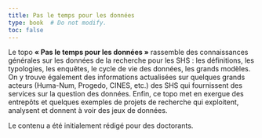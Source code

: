 ```yaml
---
title: Pas le temps pour les données
type: book  # Do not modify.
toc: false
---
```


Le topo **« Pas le temps pour les données »** rassemble des connaissances générales sur les données de la recherche pour les SHS : les définitions, les typologies, les enquêtes, le cycle de vie des données, les grands modèles. On y trouve également des informations actualisées sur quelques grands acteurs (Huma-Num, Progedo, CINES, etc.) des SHS qui fournissent des services sur la question des données. Enfin, ce topo met en exergue des entrepôts et quelques exemples de projets de recherche qui exploitent, analysent et donnent à voir des jeux de données.

Le contenu a été initialement rédigé pour des doctorants.
